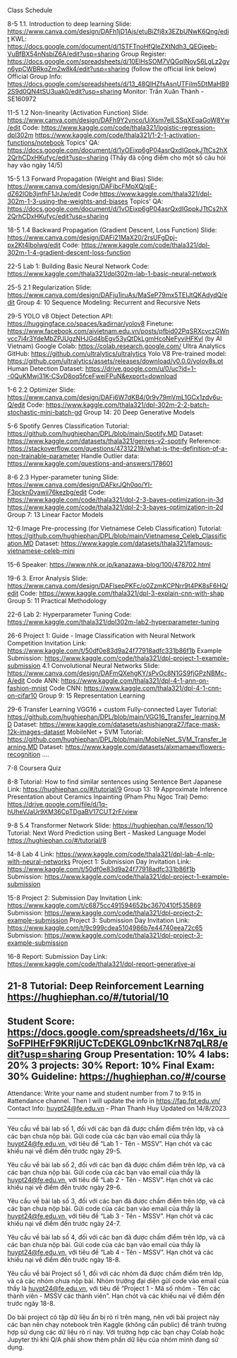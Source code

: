 Class Schedule

8-5
1.1. Introduction to deep learning
Slide: https://www.canva.com/design/DAFh1jD1Ajs/etuBiZfj8x3EZbUNwK6Qng/edit
KWL: https://docs.google.com/document/d/1STFTnoHfQIeZXtNdh3_QEGjeeb-VuBfBX54nNsbiZ6A/edit?usp=sharing
Group Register: https://docs.google.com/spreadsheets/d/10ElHsSOM7VQGqINoyS6LgLz2gvn6ypCWBRkqZm2w8k4/edit?usp=sharing (follow the official link below)
Official Group Info: https://docs.google.com/spreadsheets/d/13_48QlHZfsAsnUTFiIm5DtMaHB92S9d0QN4tSU3uak0/edit?usp=sharing
Monitor: Trần Xuân Thành - SE160972

11-5
1.2 Non-linearity (Activation Function)
Slide: https://www.canva.com/design/DAFh9Y2ynco/UiXsm7eILSSqXEqaGoW8Yw/edit
Code:
https://www.kaggle.com/code/thala321/logistic-regression-dpl302m
https://www.kaggle.com/code/thala321/1-2-1-activation-functions/notebook
Topics' QA: https://docs.google.com/document/d/1vOEixp6gP04asrQxdIGppkJTtCs2hX2QrhCDxHKufyc/edit?usp=sharing (Thầy đã cộng điểm cho một số câu hỏi hay vào ngày 14/5)

15-5
1.3 Forward Propagation (Weight and Bias)
Slide: https://www.canva.com/design/DAFibcFMpXQ/qjE-dZ62lOb3jnfhF1JrJw/edit
Code:https://www.kaggle.com/thala321/dpl-302m-1-3-using-the-weights-and-biases
Topics' QA: https://docs.google.com/document/d/1vOEixp6gP04asrQxdIGppkJTtCs2hX2QrhCDxHKufyc/edit?usp=sharing

18-5
1.4 Backward Propagation (Gradient Descent, Loss Function)
Slide: https://www.canva.com/design/DAFi21MaX20/2rsUFgDpj-px2Kt4lbolwg/edit
Code: https://www.kaggle.com/code/thala321/dpl-302m-1-4-gradient-descent-loss-function

22-5
Lab 1: Building Basic Neural Network
Code: https://www.kaggle.com/thala321/dpl302m-lab-1-basic-neural-network

25-5
2.1 Regularization
Slide: https://www.canva.com/design/DAFju1iruAs/MaSeP79mx5TEIJtQKAdydQ/edit
Group 4: 10 Sequence Modeling: Recurrent and Recursive Nets

29-5
YOLO v8 Object Detection
API: https://huggingface.co/spaces/kadirnar/yolov8
Finetune: https://www.facebook.com/aivietnam.edu.vn/posts/pfbid02PqSRXcvczGWnvcc7j4r3YdeMbZPJUgzNHJGd4bEgv53yQtDkLgmHcoNeFyviHFKvl (by AI Vietnam)
Google Colab: https://colab.research.google.com/
Ultra Analytics GitHub: https://github.com/ultralytics/ultralytics
Yolo V8 Pre-trained model: https://github.com/ultralytics/assets/releases/download/v0.0.0/yolov8s.pt
Human Detection Dataset: https://drive.google.com/u/0/uc?id=1--0QuKMwj31K-CSvD8oq5fceFweiFPuN&export=download

1-6
2.2 Optimizer
Slide: https://www.canva.com/design/DAFj6W7dKB4/0r9v79mVmL1GCx1zdv6u-Q/edit
Code: https://www.kaggle.com/thala321/dpl-302m-2-2-batch-stochastic-mini-batch-gd
Group 14: 20 Deep Generative Models

5-6
Spotify Genres Classification
Tutorial: https://github.com/hughiephan/DPL/blob/main/Spotify.MD
Dataset: https://www.kaggle.com/datasets/thala321/genres-v2-spotify
Reference:
https://stackoverflow.com/questions/47312219/what-is-the-definition-of-a-non-trainable-parameter
Handle Outlier data: https://www.kaggle.com/questions-and-answers/178601

8-6
2.3 Hyper-parameter tuning
Slide: https://www.canva.com/design/DAFkrJQh0qo/YI-F3pcknDvawii76kezbg/edit
Code:
https://www.kaggle.com/code/thala321/dpl-2-3-bayes-optimization-in-3d
https://www.kaggle.com/code/thala321/dpl-2-3-bayes-optimization-in-2d
Group 7: 13 Linear Factor Models

12-6
Image Pre-processing (for Vietnamese Celeb Classification)
Tutorial: https://github.com/hughiephan/DPL/blob/main/Vietnamese_Celeb_Classification.MD
Dataset: https://www.kaggle.com/datasets/thala321/famous-vietnamese-celeb-mini

15-6
Speaker: https://www.nhk.or.jp/kanazawa-blog/100/478702.html

19-6
3. Error Analysis
Slide: https://www.canva.com/design/DAFlsepPKFc/o0ZzmKCPNrr9t4PK8sF6HQ/edit
Code: https://www.kaggle.com/thala321/dpl-3-explain-cnn-with-shap
Group 5: 11 Practical Methodology

22-6
Lab 2: Hyperparameter Tuning
Code: https://www.kaggle.com/thala321/dpl302m-lab2-hyperparameter-tuning

26-6
Project 1: Guide - Image Classification with Neural Network
Competition Invitation Link: https://www.kaggle.com/t/50df0e83d9a24f77918adfc331b86f1b
Example Submission: https://www.kaggle.com/code/thala321/dpl-project-1-example-submission
4.1 Convolutional Neural Networks
Slide: https://www.canva.com/design/DAFmQXehgKY/sPvOc8N1GS9fjGPzNBMc-A/edit
Code ANN: https://www.kaggle.com/thala321/dpl-4-1-ann-on-fashion-mnist
Code CNN: https://www.kaggle.com/thala321/dpl-4-1-cnn-on-cifar10
Group 9: 15 Representation Learning

29-6
Transfer Learning
VGG16 + custom Fully-connected Layer
Tutorial: https://github.com/hughiephan/DPL/blob/main/VGG16_Transfer_learning.MD
Dataset: https://www.kaggle.com/datasets/ashishjangra27/face-mask-12k-images-dataset
MobileNet + SVM
Tutorial: https://github.com/hughiephan/DPL/blob/main/MobileNet_SVM_Transfer_learning.MD
Dataset: https://www.kaggle.com/datasets/alxmamaev/flowers-recognition
....

7-8
Coursera Quiz

8-8
Tutorial: How to find similar sentences using Sentence Bert Japanese
Link: https://hughiephan.co/#/tutorial/9
Group 13: 19 Approximate Inference
Presentation about Ceramics Inpainting (Pham Phu Ngoc Trai)
Demo: https://drive.google.com/file/d/1q-hUheVJaUr9XM36CpTDgaBV17CUT2rF/view

9-8
5.4 Transformer Network
Slide: https://hughiephan.co/#/lesson/10
Tutorial: Next Word Prediction using Bert - Masked Language Model https://hughiephan.co/#/tutorial/8

14-8
Lab 4
Link: https://www.kaggle.com/code/thala321/dpl-lab-4-nlp-with-neural-networks
Project 1: Submission Day
Invitation Link: https://www.kaggle.com/t/50df0e83d9a24f77918adfc331b86f1b
Submission: https://www.kaggle.com/code/thala321/dpl-project-1-example-submission

15-8
Project 2: Submission Day
Invitation Link: https://www.kaggle.com/t/c6875cc491594652bc3670410f535869
Submission: https://www.kaggle.com/code/thala321/dpl-project-2-example-submission
Project 3: Submission Day
Invitation Link: https://www.kaggle.com/t/9c999cdea5104986b7e44740eea72c65
Submission: https://www.kaggle.com/code/thala321/dpl-project-3-example-submission

16-8
Report: Submission Day
Link: https://www.kaggle.com/code/thala321/dpl-report-generative-ai

21-8
Tutorial: Deep Reinforcement Learning https://hughiephan.co/#/tutorial/10
------
Student Score: https://docs.google.com/spreadsheets/d/16x_iuSoFPlHErF9KRljUCTcDEKGL09nbc1KrN87qLR8/edit?usp=sharing
Group Presentation: 10%
4 labs: 20%
3 projects: 30%
Report: 10%
Final Exam: 30%
Guideline: https://hughiephan.co/#/course
------
Attendance: Write your name and student number from 7 to 9:15 in #attendance channel. Then I will update the info in https://fap.fpt.edu.vn/
Contact Info: huypt24@fe.edu.vn - Phan Thanh Huy
Updated on 14/8/2023 

------
Yêu cầu về bài lab số 1, đối với các bạn đã được chấm điểm trên lớp, và cả các bạn chưa nộp bài. Gửi code của các bạn vào email của thầy là huypt24@fe.edu.vn, với tiêu đề “Lab 1 - Tên - MSSV”. Hạn chót và các khiếu nại về điểm đến trước ngày 29-5.

Yêu cầu về bài lab số 2, đối với các bạn đã được chấm điểm trên lớp, và cả các bạn chưa nộp bài. Gửi code của các bạn vào email của thầy là huypt24@fe.edu.vn, với tiêu đề “Lab 2 - Tên - MSSV”. Hạn chót và các khiếu nại về điểm đến trước ngày 29-6.

Yêu cầu về bài lab số 3, đối với các bạn đã được chấm điểm trên lớp, và cả các bạn chưa nộp bài. Gửi code của các bạn vào email của thầy là huypt24@fe.edu.vn, với tiêu đề “Lab 3 - Tên - MSSV”. Hạn chót và các khiếu nại về điểm đến trước ngày 24-7.

Yêu cầu về bài lab số 4, đối với các bạn đã được chấm điểm trên lớp, và cả các bạn chưa nộp bài. Gửi code của các bạn vào email của thầy là huypt24@fe.edu.vn, với tiêu đề “Lab 4 - Tên - MSSV”. Hạn chót và các khiếu nại về điểm đến trước ngày 18-8.

Yêu cầu về bài Project số 1, đối với các nhóm đã được chấm điểm trên lớp, và cả các nhóm chưa nộp bài. Nhóm trưởng đại diện gửi code vào email của thầy là huypt24@fe.edu.vn, với tiêu đề “Project 1 - Mã số nhóm - Tên các thành viên - MSSV các thành viên”. Hạn chót và các khiếu nại về điểm đến trước ngày 18-8. 

Do bài project có tập dữ liệu ẩn bị rò rỉ trên mạng, nên với bài project này các bạn nên chạy notebook trên Kaggle (không cần public) để tránh trường hợp sử dụng các dữ liệu rò rỉ này. Với trường hợp các bạn chạy Colab hoặc Jupyter thì khi Q/A phải show thêm phần dữ liệu của nhóm mình đang sử dụng.

